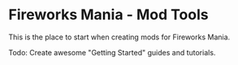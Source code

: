 # Fireworks Mania - Mod Tools
This is the place to start when creating mods for Fireworks Mania.


Todo: Create awesome "Getting Started" guides and tutorials.
